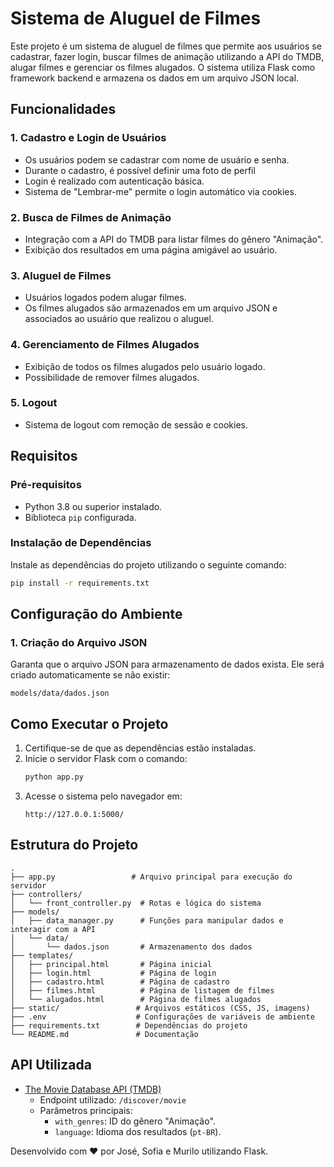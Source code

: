 # Sistema de Aluguel de Filmes

Este projeto é um sistema de aluguel de filmes que permite aos usuários se cadastrar, fazer login, buscar filmes de animação utilizando a API do TMDB, alugar filmes e gerenciar os filmes alugados. O sistema utiliza Flask como framework backend e armazena os dados em um arquivo JSON local.

## Funcionalidades

### 1. Cadastro e Login de Usuários
- Os usuários podem se cadastrar com nome de usuário e senha.
- Durante o cadastro, é possível definir uma foto de perfil
- Login é realizado com autenticação básica.
- Sistema de "Lembrar-me" permite o login automático via cookies.

### 2. Busca de Filmes de Animação
- Integração com a API do TMDB para listar filmes do gênero "Animação".
- Exibição dos resultados em uma página amigável ao usuário.

### 3. Aluguel de Filmes
- Usuários logados podem alugar filmes.
- Os filmes alugados são armazenados em um arquivo JSON e associados ao usuário que realizou o aluguel.

### 4. Gerenciamento de Filmes Alugados
- Exibição de todos os filmes alugados pelo usuário logado.
- Possibilidade de remover filmes alugados.

### 5. Logout
- Sistema de logout com remoção de sessão e cookies.

## Requisitos

### Pré-requisitos
- Python 3.8 ou superior instalado.
- Biblioteca `pip` configurada.

### Instalação de Dependências
Instale as dependências do projeto utilizando o seguinte comando:
```bash
pip install -r requirements.txt
```

## Configuração do Ambiente


### 1. Criação do Arquivo JSON
Garanta que o arquivo JSON para armazenamento de dados exista. Ele será criado automaticamente se não existir:
```
models/data/dados.json
```

## Como Executar o Projeto

1. Certifique-se de que as dependências estão instaladas.
2. Inicie o servidor Flask com o comando:
   ```bash
   python app.py
   ```
3. Acesse o sistema pelo navegador em:
   ```
   http://127.0.0.1:5000/
   ```

## Estrutura do Projeto

```
.
├── app.py                 # Arquivo principal para execução do servidor
├── controllers/
│   └── front_controller.py  # Rotas e lógica do sistema
├── models/
│   ├── data_manager.py      # Funções para manipular dados e interagir com a API
│   └── data/
│       └── dados.json       # Armazenamento dos dados
├── templates/
│   ├── principal.html       # Página inicial
│   ├── login.html           # Página de login
│   ├── cadastro.html        # Página de cadastro
│   ├── filmes.html          # Página de listagem de filmes
│   └── alugados.html        # Página de filmes alugados
├── static/                 # Arquivos estáticos (CSS, JS, imagens)
├── .env                    # Configurações de variáveis de ambiente
├── requirements.txt        # Dependências do projeto
└── README.md               # Documentação
```

## API Utilizada
- [The Movie Database API (TMDB)](https://www.themoviedb.org/documentation/api)
  - Endpoint utilizado: `/discover/movie`
  - Parâmetros principais:
    - `with_genres`: ID do gênero "Animação".
    - `language`: Idioma dos resultados (`pt-BR`).


Desenvolvido com ❤️ por José, Sofia e Murilo utilizando Flask.